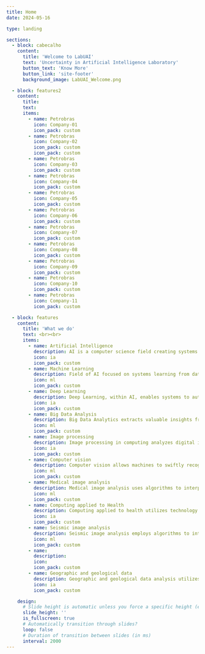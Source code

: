 ```yaml
---
title: Home
date: 2024-05-16

type: landing

sections:
  - block: cabecalho
    content:
      title: 'Welcome to LabUAI'
      text: 'Uncertainty in Artificial Intelligence Laboratory'
      button_text: 'Know More'
      button_link: 'site-footer'
      background_image: LabUAI_Welcome.png

  - block: features2
    content:
      title:
      text:
      items:
        - name: Petrobras
          icon: Company-01
          icon_pack: custom
        - name: Petrobras
          icon: Company-02
          icon_pack: custom
          icon_pack: custom
        - name: Petrobras
          icon: Company-03
          icon_pack: custom
        - name: Petrobras
          icon: Company-04
          icon_pack: custom
        - name: Petrobras
          icon: Company-05
          icon_pack: custom
        - name: Petrobras
          icon: Company-06
          icon_pack: custom
        - name: Petrobras
          icon: Company-07
          icon_pack: custom
        - name: Petrobras
          icon: Company-08
          icon_pack: custom
        - name: Petrobras
          icon: Company-09
          icon_pack: custom
        - name: Petrobras
          icon: Company-10
          icon_pack: custom
        - name: Petrobras
          icon: Company-11
          icon_pack: custom

  - block: features
    content:
      title: 'What we do'
      text: <br><br>
      items:
        - name: Artificial Intelligence
          description: AI is a computer science field creating systems to perform tasks like humans by learning from data and solving problems autonomously.
          icon: ia
          icon_pack: custom
        - name: Machine Learning
          description: Field of AI focused on systems learning from data to make decisions independently, aiming to enable machines for autonomous tasks like pattern recognition and result prediction, applied in data analysis, voice recognition, and industrial process optimization.
          icon: ml
          icon_pack: custom
        - name: Deep Learning
          description: Deep Learning, within AI, enables systems to autonomously learn from data, making independent decisions using multi-layer neural networks for tasks like pattern recognition, data analysis, and industrial optimization.
          icon: ia
          icon_pack: custom
        - name: Big Data Analysis
          description: Big Data Analytics extracts valuable insights from massive datasets, uncovering meaningful patterns for strategic decision-making across sectors, fostering process optimization, business opportunity identification, and innovation.
          icon: ml
          icon_pack: custom
        - name: Image processing
          description: Image processing in computing analyzes digital images using specific algorithms to extract useful information and enhance quality. Applied in fields like diagnostic medicine, facial recognition, and industrial automation, it drives technological advancements.
          icon: ia
          icon_pack: custom
        - name: Computer vision
          description: Computer vision allows machines to swiftly recognize and describe images. With AI and machine learning, it processes vast volumes of image and video data, efficiently performing tasks like object identification, facial recognition, and monitoring.
          icon: ml
          icon_pack: custom
        - name: Medical image analysis
          description: Medical image analysis uses algorithms to interpret X-rays, MRIs, and CT scans, aiding diagnosis and treatment planning. With AI advancements, it enhances patient care.
          icon: ml
          icon_pack: custom
        - name: Computing applied to Health
          description: Computing applied to health utilizes technology to improve healthcare delivery and patient outcomes. It encompasses various applications, from electronic health records to telemedicine, leveraging advancements in AI and data analytics to enhance medical services.
          icon: ia
          icon_pack: custom
        - name: Seismic image analysis
          description: Seismic image analysis employs algorithms to interpret seismic data, aiding in the exploration and extraction of oil and gas resources. With advanced computing techniques, it optimizes resource discovery and extraction processes in the energy industry.
          icon: ml
          icon_pack: custom
        - name:
          description:
          icon:
          icon_pack: custom
        - name: Geographic and geological data
          description: Geographic and geological data analysis utilizes computing techniques to interpret and extract insights from spatial information. This aids in various applications such as environmental monitoring, urban planning, and natural resource management, contributing to informed decision-making and sustainable development.
          icon: ia
          icon_pack: custom

    design:
      # Slide height is automatic unless you force a specific height (e.g. '400px')
      slide_height: ''
      is_fullscreen: true
      # Automatically transition through slides?
      loop: false
      # Duration of transition between slides (in ms)
      interval: 2000
---
```

    
